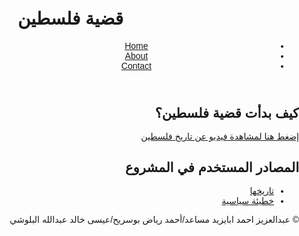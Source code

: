 <!DOCTYPE html>
<html lang="ar" dir="rtl">
<head>
 <style>
    h1{
    padding-right:  45%;
    size: 20cm;
}
body {
    font-family: Arial, sans-serif;
    margin: 0;
    padding: 0;
   }
   
   header {
    background-color: #333;
    color: white;
    padding: 1rem;
   }
   
   nav ul {
    text-align: left;
    list-style-type: none;
    padding: 0;
   }
   
   nav ul li {
    display: inline;
    margin-right: 1rem;
   }
   
   nav ul li a {
    color: white;
    text-decoration: none;
   }
   
   main {
    padding: 2rem;
   }
   
   footer {
    background-color: #333;
    color: white;
    padding: 1rem;
    text-align: center;
   }
 </style>
 <title>My Website</title>
</head>
<body>
 <header>
 <h1>قضية فلسطين</h1>
 <nav>
   <ul>
    <li><a href="#home">Home</a></li>
    <li><a href="#about">About</a></li>
    <li><a href="#contact">Contact</a></li>
   </ul>
 </nav>
 </header>
 <main>
 <section id="home">
   <h2>كيف بدأت قضية فلسطين؟</h2>
   <p><a href="https://youtu.be/T3UQV6UK-KQ?feature=shared">إضغط هنا لمشاهدة فيديو عن تاريخ فلسطين</a></p>
 </section>

 <section id="about">
   <h2>المصادر المستخدم في المشروع</h2>
   <ul>
    <li><a href="https://ar.m.wikipedia.org/wiki/%D8%AA%D8%A7%D8%B1%D9%8A%D8%AE_%D9%81%D9%84%D8%B3%D8%B7%D9%8A%D9%86">تاريخها</a></li>
    <li><a href="https://www.aljazeera.net/opinions/2023/12/24/%D8%A3%D9%86%D8%B3%D9%86%D8%A9-%D9%82%D8%B6%D9%8A%D8%A9-%D9%81%D9%84%D8%B3%D8%B7%D9%8A%D9%86-%D8%B6%D8%B1%D9%88%D8%B1%D8%A9-%D8%A7%D9%84%D9%81%D8%B1%D8%A7%D8%B1-%D9%85%D9%86">خطيئة سياسية</a></li>
   </ul>
 </section>

 </main>

 <footer>
 <p>&copy; عبدالعزيز احمد ابايزيد مساعد/أحمد رياض بوسريح/عيسى خالد عبدالله البلوشي</p>
 </footer>


</body>
</html>
